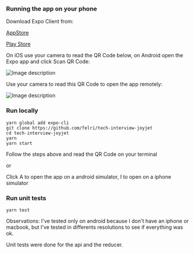 
### Running the app on your phone
Download Expo Client from:

[AppStore](https://apps.apple.com/br/app/expo-client/id982107779)

[Play Store](https://play.google.com/store/apps/details?id=host.exp.exponent&hl=pt_BR)

On iOS use your camera to read the QR Code below, on Android open the Expo app and click Scan QR Code:

![Image description](https://i.imgur.com/UhQPnRE.jpg)

Use your camera to read this QR Code to open the app remotely:

![Image description](https://i.imgur.com/DujYeKB.png)

### Run locally 

```
yarn global add expo-cli
git clone https://github.com/felri/tech-interview-joyjet
cd tech-interview-joyjet
yarn
yarn start
```
Follow the steps above and read the QR Code on your terminal 

or

Click A to open the app on a android simulator, I to open on a iphone simulator

### Run unit tests

```
yarn test
```

Observations: 
I've tested only on android because I don't have an iphone or macbook, but I've tested in differents resolutions to see if everything was ok.

Unit tests were done for the api and the reducer.


